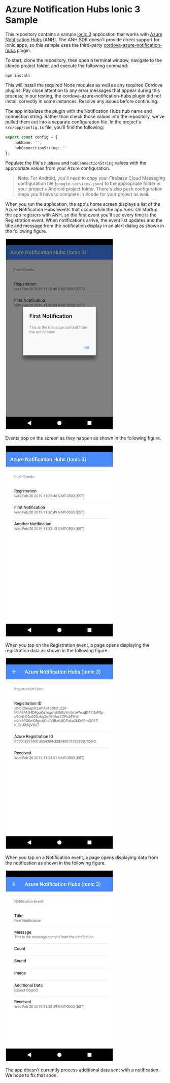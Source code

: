 # Azure Notification Hubs Ionic 3 Sample

This repository contains a sample [Ionic 3](https://ionicframework.com/) application that works with [Azure Notification Hubs](https://azure.microsoft.com/en-us/services/notification-hubs/) (ANH). The ANH SDK doesn't provide direct support for Ionic apps, so this sample uses the third-party [cordova-azure-notification-hubs](https://www.npmjs.com/package/cordova-azure-notification-hubs) plugin.

To start, clone the repository, then open a terminal window, navigate to the cloned project folder, and execute the following command:

```shell
npm install
```

This will install the required Node modules as well as any required Cordova plugins. Pay close attention to any error messages that appear during this process; in our testing, the cordova-azure-notification-hubs plugin did not install correctly in some instances. Resolve any issues before continuing.

The app initializes the plugin with the Notification Hubs hub name and connection string. Rather than check those values into the repository, we've pulled them out into a separate configuration file. In the project's `src/app/config.ts` file, you'll find the following:

```Typescript
export const config = {
    hubName: '',
    hubConnectionString: ''
};
```

Populate the file's `hubName` and `hubConnectionString` values with the appropriate values from your Azure configuration.

>Note: For Android, you'll need to copy your Firebase Cloud Messaging configuration file (`google-services.json`) to the appropriate folder in your project's Android project folder. There's also push configuration steps you'll have to complete in Xcode for your project as well.

When you run the application, the app's home screen displays a list of the Azure Notification Hubs events that occur while the app runs. On startup, the app registers with ANH, so the first event you'll see every time is the Registration event. When notifications arrive, the event list updates and the title and message from the notification display in an alert dialog as shown in the following figure.

![Application Home Screen](screenshots/figure-01.png)

Events pop on the screen as they happen as shown in the following figure.

![Notification Hubs Events](screenshots/figure-02.png)

When you tap on the Registration event, a page opens displaying the registration data as shown in the following figure.

![Registration Event](screenshots/figure-03.png)

When you tap on a Notification event, a page opens displaying data from the notification as shown in the following figure.

![Notification Event](screenshots/figure-04.png)

The app doesn't currently process additional data sent with a notification. We hope to fix that soon.